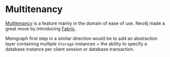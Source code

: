 # Multitenancy

[Multitenancy](https://en.wikipedia.org/wiki/Multitenancy) is a feature mainly
in the domain of ease of use. Neo4j made a great move by introducing
[Fabric](https://neo4j.com/developer/multi-tenancy-worked-example).

Memgraph first step in a similar direction would be to add an abstraction layer
containing multiple `Storage` instances + the ability to specify a database
instance per client session or database transaction.

